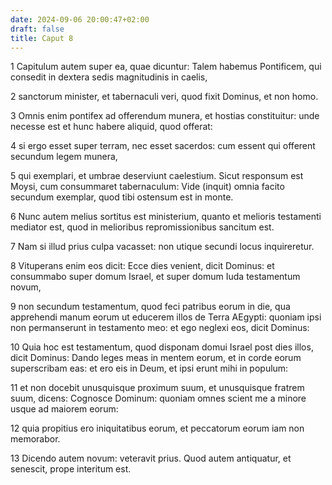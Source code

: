 ```yaml
---
date: 2024-09-06 20:00:47+02:00
draft: false
title: Caput 8
---
```





1 Capitulum autem super ea, quae dicuntur: Talem habemus Pontificem, qui consedit in dextera sedis magnitudinis in caelis,

2 sanctorum minister, et tabernaculi veri, quod fixit Dominus, et non homo.

3 Omnis enim pontifex ad offerendum munera, et hostias constituitur: unde necesse est et hunc habere aliquid, quod offerat:

4 si ergo esset super terram, nec esset sacerdos: cum essent qui offerent secundum legem munera,

5 qui exemplari, et umbrae deserviunt caelestium. Sicut responsum est Moysi, cum consummaret tabernaculum: Vide (inquit) omnia facito secundum exemplar, quod tibi ostensum est in monte.

6 Nunc autem melius sortitus est ministerium, quanto et melioris testamenti mediator est, quod in melioribus repromissionibus sancitum est.

7 Nam si illud prius culpa vacasset: non utique secundi locus inquireretur.

8 Vituperans enim eos dicit: Ecce dies venient, dicit Dominus: et consummabo super domum Israel, et super domum Iuda testamentum novum,

9 non secundum testamentum, quod feci patribus eorum in die, qua apprehendi manum eorum ut educerem illos de Terra AEgypti: quoniam ipsi non permanserunt in testamento meo: et ego neglexi eos, dicit Dominus:

10 Quia hoc est testamentum, quod disponam domui Israel post dies illos, dicit Dominus: Dando leges meas in mentem eorum, et in corde eorum superscribam eas: et ero eis in Deum, et ipsi erunt mihi in populum:

11 et non docebit unusquisque proximum suum, et unusquisque fratrem suum, dicens: Cognosce Dominum: quoniam omnes scient me a minore usque ad maiorem eorum:

12 quia propitius ero iniquitatibus eorum, et peccatorum eorum iam non memorabor.

13 Dicendo autem novum: veteravit prius. Quod autem antiquatur, et senescit, prope interitum est.

